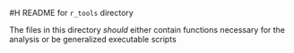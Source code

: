 #H README for `r_tools` directory

The files in this directory *should* either contain functions necessary for the analysis or be generalized executable scripts
